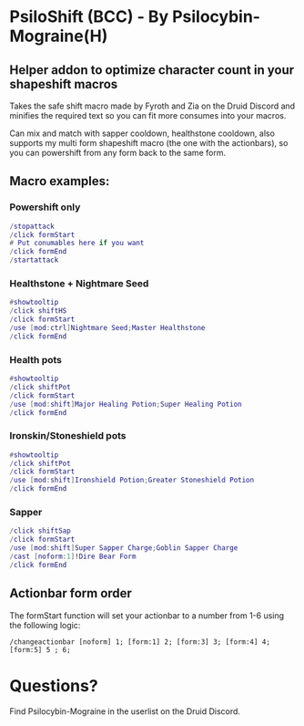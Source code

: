 # PsiloShift (BCC) - By Psilocybin-Mograine(H)
## Helper addon to optimize character count in your shapeshift macros

Takes the safe shift macro made by Fyroth and Zia on the Druid Discord and minifies the required text so you can fit more consumes into your macros.

Can mix and match with sapper cooldown, healthstone cooldown, also supports my multi form shapeshift macro (the one with the actionbars), so you can powershift from any form back to the same form.

## Macro examples:

### Powershift only
```lua
/stopattack
/click formStart
# Put conumables here if you want
/click formEnd
/startattack
```
### Healthstone + Nightmare Seed
```lua
#showtooltip
/click shiftHS
/click formStart
/use [mod:ctrl]Nightmare Seed;Master Healthstone
/click formEnd
```
### Health pots
```lua
#showtooltip
/click shiftPot
/click formStart
/use [mod:shift]Major Healing Potion;Super Healing Potion
/click formEnd
```
### Ironskin/Stoneshield pots
```lua
#showtooltip
/click shiftPot
/click formStart
/use [mod:shift]Ironshield Potion;Greater Stoneshield Potion
/click formEnd
```
### Sapper
```lua
/click shiftSap
/click formStart
/use [mod:shift]Super Sapper Charge;Goblin Sapper Charge
/cast [noform:1]!Dire Bear Form
/click formEnd
```

## Actionbar form order
The formStart function will set your actionbar to a number from 1-6 using the following logic:

`/changeactionbar [noform] 1; [form:1] 2; [form:3] 3; [form:4] 4; [form:5] 5 ; 6;`

# Questions? 
Find Psilocybin-Mograine in the userlist on the Druid Discord.
